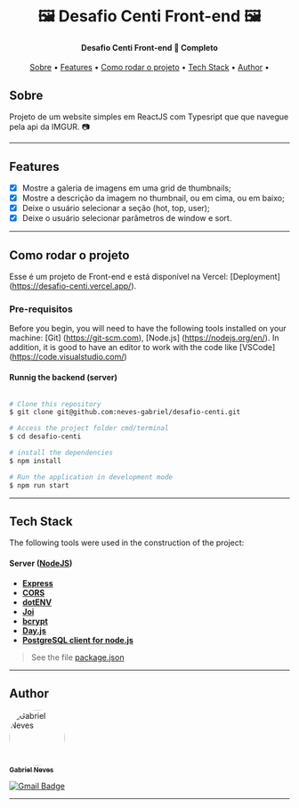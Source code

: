 <h1 align="center">
    🖼️ Desafio Centi Front-end 🖼️
</h1>

<h4 align="center"> 
  Desafio Centi Front-end 🚀 Completo
</h4>

<p align="center">
 <a href="#about">Sobre</a> •
 <a href="#features">Features</a> •
 <a href="#how-it-works">Como rodar o projeto</a> • 
 <a href="#tech-stack">Tech Stack</a> • 
 <a href="#author">Author</a> • 
</p>

## Sobre

Projeto de um website simples em ReactJS com Typesript que que navegue pela api da IMGUR. 📷

---

## Features

- [x] Mostre a galeria de imagens em uma grid de thumbnails;
- [x] Mostre a descrição da imagem no thumbnail, ou em cima, ou em baixo;
- [x] Deixe o usuário selecionar a seção (hot, top, user);
- [x] Deixe o usuário selecionar parâmetros de window e sort.

---

## Como rodar o projeto

Esse é um projeto de Front-end e está disponível na Vercel:
[Deployment] (https://desafio-centi.vercel.app/).

### Pre-requisitos

Before you begin, you will need to have the following tools installed on your machine:
[Git] (https://git-scm.com), [Node.js] (https://nodejs.org/en/).
In addition, it is good to have an editor to work with the code like [VSCode] (https://code.visualstudio.com/)

#### Runnig the backend (server)

```bash

# Clone this repository
$ git clone git@github.com:neves-gabriel/desafio-centi.git

# Access the project folder cmd/terminal
$ cd desafio-centi

# install the dependencies
$ npm install

# Run the application in development mode
$ npm run start

```

---

## Tech Stack

The following tools were used in the construction of the project:

#### [](https://github.com/neves-gabriel/desafio-centi)**Server** ([NodeJS](https://nodejs.org/en/))

- **[Express](https://expressjs.com/)**
- **[CORS](https://expressjs.com/en/resources/middleware/cors.html)**
- **[dotENV](https://github.com/motdotla/dotenv)**
- **[Joi](https://github.com/hapijs/joi)**
- **[bcrypt](https://github.com/kelektiv/node.bcrypt.js)**
- **[Day.js](https://github.com/iamkun/dayjs)**
- **[PostgreSQL client for node.js](https://github.com/brianc/node-postgres)**

> See the file [package.json](https://github.com/neves-gabriel/desafio-centi/blob/main/package.json)

---

## Author

<a href="https://www.linkedin.com/in/gabriel-rodrigues-neves/">
 <img style="border-radius: 50%;" src="https://avatars.githubusercontent.com/u/39607960?s=400&u=82b035c6ac7bdf750c568554dd4f6af500688e63&v=4" width="100px;" alt="Gabriel Neves"/>
 <br />
 <sub><b>Gabriel Neves</b></sub></a> <a href="https://www.linkedin.com/in/gabriel-rodrigues-neves/" title="LinkedIn"></a>
 <br />
 
[![Gmail Badge](https://img.shields.io/badge/-gabrielrn.mobres@gmail.com-c14438?style=flat-square&logo=Gmail&logoColor=white&link=mailto:gabrielrn.mobres@gmail.com)](mailto:gabrielrn.mobres@gmail.com)

---
